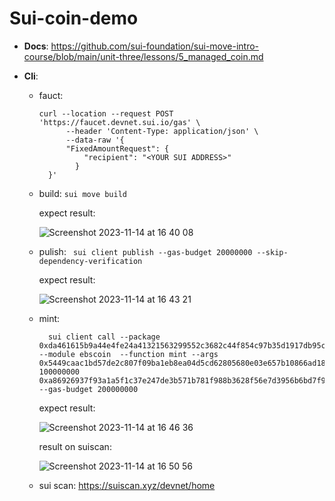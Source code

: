 # Sui-coin-demo

- **Docs**: https://github.com/sui-foundation/sui-move-intro-course/blob/main/unit-three/lessons/5_managed_coin.md

- **Cli**:
  - fauct:
    ``` 
    curl --location --request POST 'https://faucet.devnet.sui.io/gas' \
          --header 'Content-Type: application/json' \
          --data-raw '{
          "FixedAmountRequest": {
              "recipient": "<YOUR SUI ADDRESS>"
            }  
      }'
    ```
  - build: ``` sui move build ```
    
    expect result:

    ![Screenshot 2023-11-14 at 16 40 08](https://github.com/truonggau/sui-tutorial/assets/87189382/9d5ab74d-3fbe-474e-a2eb-adec10da3ddb)
    
  - pulish: ``` sui client publish --gas-budget 20000000 --skip-dependency-verification```

    expect result:

    ![Screenshot 2023-11-14 at 16 43 21](https://github.com/truonggau/sui-tutorial/assets/87189382/a6a3aee1-ca0e-4ece-b2b8-19cd942a3b3a)

  - mint:
    ```
      sui client call --package 0xda461615b9a44e4fe24a41321563299552c3682c44f854c97b35d1917db95c81 --module ebscoin  --function mint --args 0x5449caac1bd57de2c807f09ba1eb8ea04d5cd62805680e03e657b10866ad18a7 100000000 0xa86926937f93a1a5f1c37e247de3b571b781f988b3628f56e7d3956b6bd7f9e4 --gas-budget 200000000
    ```

     expect result:

    ![Screenshot 2023-11-14 at 16 46 36](https://github.com/truonggau/sui-tutorial/assets/87189382/a27325c5-5043-4b1c-a823-bcfb186ee609)

    result on suiscan:

    ![Screenshot 2023-11-14 at 16 50 56](https://github.com/truonggau/sui-tutorial/assets/87189382/c8c40802-1b00-4a5a-9fc5-c60e592d4295)

  - sui scan: https://suiscan.xyz/devnet/home

